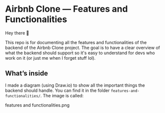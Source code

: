 # Airbnb Clone — Features and Functionalities

Hey there 👋

This repo is for documenting all the features and functionalities of the backend of the Airbnb Clone project. The goal is to have a clear overview of what the backend should support so it's easy to understand for devs who work on it (or just me when I forget stuff lol).

## What’s inside

I made a diagram (using Draw.io) to show all the important things the backend should handle. You can find it in the folder `features-and-functionalities/`. The image is called:

features and functionalities.png
